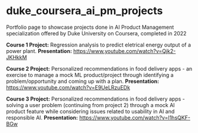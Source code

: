 # duke_coursera_ai_pm_projects
Portfolio page to showcase projects done in AI Product Management specialization offered by Duke University on Coursera, completed in 2022

**Course 1 Project:** Regression analysis to predict eletrical energy output of a power plant.
**Presentation:** https://www.youtube.com/watch?v=Qjk2-JKHkkM

**Course 2 Project:** Personalized recommendations in food delivery apps - an exercise to manage a mock ML product/project through identifying a problem/opportunity and coming up with a plan.
**Presentation:** https://www.youtube.com/watch?v=E9UeLRzuEDk

**Course 3 Project:** Personalized recommendations in food delivery apps - solving a user problem (continuing from project 2) through a mock AI product feature while considering issues related to usability in AI and responsible AI.
**Presentation:** https://www.youtube.com/watch?v=I1hsQKF-BGw
